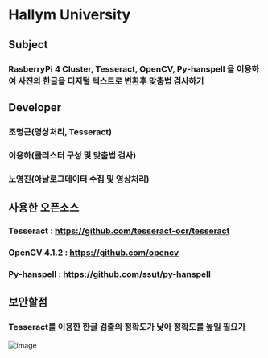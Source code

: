 # Hallym University
## Subject
### RasberryPi 4 Cluster, Tesseract, OpenCV, Py-hanspell 을 이용하여 사진의 한글을 디지털 텍스트로 변환후 맞춤법 검사하기
## Developer
### 조명근(영상처리, Tesseract) 
### 이용하(클러스터 구성 및 맞춤법 검사) 
### 노영진(아날로그데이터 수집 및 영상처리)
## 사용한 오픈소스
### Tesseract : https://github.com/tesseract-ocr/tesseract
### OpenCV 4.1.2 : https://github.com/opencv
### Py-hanspell : https://github.com/ssut/py-hanspell
## 보안할점
### Tesseract를 이용한 한글 검출의 정확도가 낮아 정확도를 높일 필요가 

![image](https://user-images.githubusercontent.com/29707967/69437316-6c2eb300-0d86-11ea-8bbd-b9606e88663c.png)






